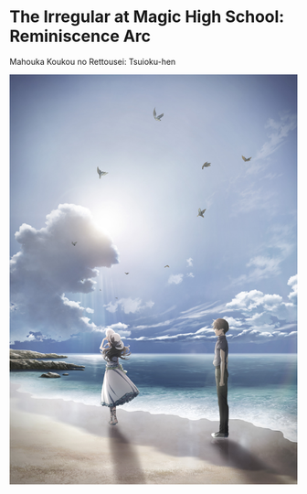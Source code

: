 # The Irregular at Magic High School: Reminiscence Arc

Mahouka Koukou no Rettousei: Tsuioku-hen

![img/img_main.jpg](img/img_main.jpg)
